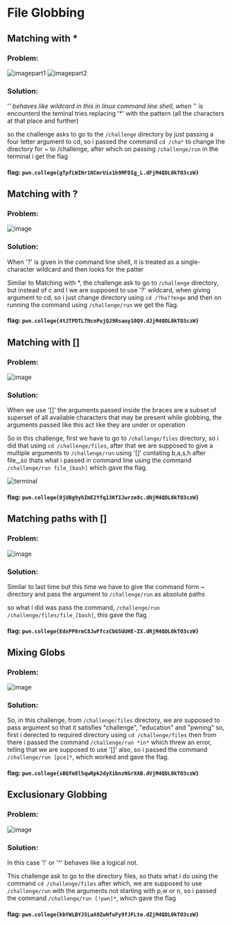 # File Globbing

## Matching with *

### Problem:

![imagepart1](images/fg1.png)
![imagepart2](images/fg1b.png)

### Solution:

'*' behaves like wildcard in this in linux command line shell, when '*' is encounterd the teminal tries replacing '*' with the pattern (all the characters at that place and further)

so the challenge asks to go to the ```/challenge``` directory by just passing a four letter argument to cd, so i passed the command ```cd /cha*``` to change the directory for ~ to /challenge, after which on passing ```/challenge/run``` in the terminal i get the flag

#### flag: ```pwn.college{gTpfLWINr1NCmrUix1h9MFDIg_L.dFjM4QDL0kTO3czW}```

## Matching with ?

### Problem:

![image](images/fg2.png)

### Solution:

When '?' is given in the command line shell, it is treated as a single-character wildcard and then looks for the patter 

Similar to Matching with *, the challenge ask to go to ```/challenge``` directory, but instead of c and l we are supposed to use '?' wildcard, when giving argument to cd, so i just change directory using ```cd /?ha??enge``` and then on running the command using ```/challenge/run``` we get the flag.


#### flag: ```pwn.college{4tJTPDTL7NcnPujQJ9Rsauy10Q9.dJjM4QDL0kTO3czW}```

## Matching with []

### Problem:

![image](images/fg3.png)

### Solution:

When we use '[]' the arguments passed inside the braces are a subset of superset of all available characters that may be present while globbing, the arguments passed like this act like they are under or operation

So in this challenge, first we have to go to ```/challenge/files``` directory, so i did that using ```cd /challenge/files```, after that we are supposed to give a multiple arguments to ```/challenge/run``` using '[]' contating b,a,s,h after file_,so thats what i passed in command line using the command ```/challenge/run file_[bash]``` which gave the flag.

![terminal](images/fg3sol.png)

#### flag: ```pwn.college{0jUBg9yhZmE2Yfq13KfIJwrze8c.dNjM4QDL0kTO3czW}```

## Matching paths with []

### Problem:

![image](images/fg4.png)

### Solution:

Similar to last time but this time we have to give the command form ~ directory and pass the argument to ```/challenge/run``` as absolute paths

so what i did was pass the command, ```/challenge/run /challenge/files/file_[bash]```, this gave the flag

#### flag: ```pwn.college{EdxPP0rmC8JwFfcxCbGSUUHE-ZX.dRjM4QDL0kTO3czW}```

## Mixing Globs

### Problem:

![image](images/fg5.png)

### Solution:

So, in this challenge, from ```/challenge/files``` directory, we are supposed to pass argument so that it satisfies "challenge", "education" and "pwning" so, first i derected to required directory using ```cd /challenge/files``` then from there i passed the command ```/challenge/run *in*``` which threw an error, telling that we are supposed to use '[]' also, so i passed the command ```/challenge/run [pce]*```, which worked and gave the flag.

#### flag: ```pwn.college{sBQfm8l5qwRpk2dyXibnzNGrXAB.dVjM4QDL0kTO3czW}```

## Exclusionary Globbing

### Problem:

![image](images/fg6.png)

### Solution:

In this case '!' or '^' behaves like a logical not.


This challenge ask to go to the directory files, so thats what i do using the command ```cd /challenge/files``` after which,  we are supposed to use ```/challenge/run``` with the arguments not starting with p,w or n, so i passed the command ```/challenge/run [!pwn]*```, which gave the flag

#### flag: ```pwn.college{kbYWLBYJ5LaA9ZwNfuFy9fJFLte.dZjM4QDL0kTO3czW}```